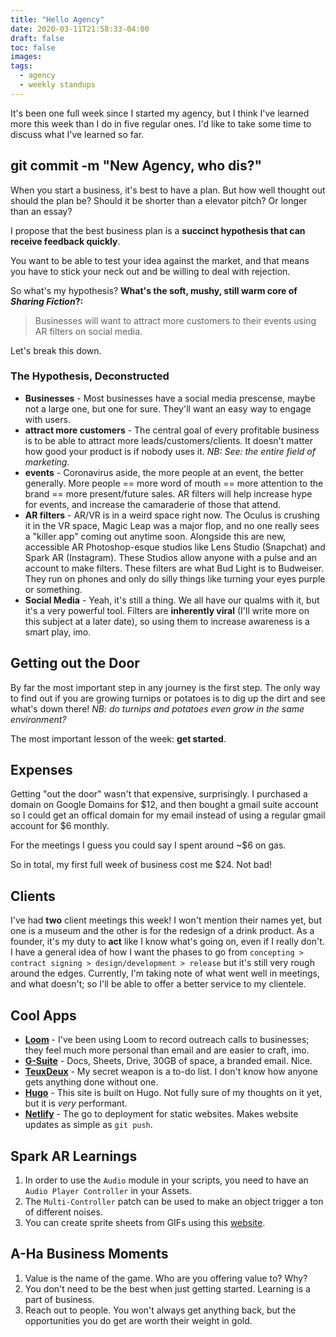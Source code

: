```yaml
---
title: "Hello Agency"
date: 2020-03-11T21:58:33-04:00
draft: false
toc: false
images:
tags: 
  - agency
  - weekly standups
---
```

 
It's been one full week since I started my agency, but I think I've learned more this week than I do in five regular ones. I'd like to take some time to discuss what I've learned so far.
 
## git commit -m "New Agency, who dis?"
 
When you start a business, it's best to have a plan. But how well thought out should the plan be? Should it be shorter than a elevator pitch? Or longer than an essay? 
 
I propose that the best business plan is a **succinct hypothesis that can receive feedback quickly**. 
 
You want to be able to test your idea against the market, and that means you have to stick your neck out and be willing to deal with rejection.
 
So what's my hypothesis? **What's the soft, mushy, still warm core of *Sharing Fiction*?:**
 
> Businesses will want to attract more customers to their events using AR filters on social media.
 
Let's break this down.
 
### The Hypothesis, Deconstructed
 
- **Businesses** - Most businesses have a social media prescense, maybe not a large one, but one for sure. They'll want an easy way to engage with users.
- **attract more customers** - The central goal of every profitable business is to be able to attract more leads/customers/clients. It doesn't matter how good your product is if nobody uses it. *NB: See: the entire field of marketing.*
- **events** - Coronavirus aside, the more people at an event, the better generally. More people == more word of mouth == more attention to the brand == more present/future sales. AR filters will help increase hype for events, and increase the camaraderie of those that attend.
- **AR filters** - AR/VR is in a weird space right now. The Oculus is crushing it in the VR space, Magic Leap was a major flop, and no one really sees a "killer app" coming out anytime soon. Alongside this are new, accessible AR Photoshop-esque studios like Lens Studio (Snapchat) and Spark AR (Instagram). These Studios allow anyone with a pulse and an account to make filters. These filters are what Bud Light is to Budweiser. They run on phones and only do silly things like turning your eyes purple or something. 
- **Social Media** - Yeah, it's still a thing. We all have our qualms with it, but it's a very powerful tool. Filters are **inherently viral** (I'll write more on this subject at a later date), so using them to increase awareness is a smart play, imo.
 
## Getting out the Door
 
By far the most important step in any journey is the first step. The only way to find out if you are growing turnips or potatoes is to dig up the dirt and see what's down there! *NB: do turnips and potatoes even grow in the same environment?*
 
The most important lesson of the week: **get started**.
 
## Expenses
 
Getting "out the door" wasn't that expensive, surprisingly. I purchased a domain on Google Domains for $12, and then bought a gmail suite account so I could get an offical domain for my email instead of using a regular gmail account for $6 monthly.
 
For the meetings I guess you could say I spent around ~$6 on gas.
 
So in total, my first full week of business cost me $24. Not bad!
 
## Clients
 
I've had **two** client meetings this week! I won't mention their names yet, but one is a museum and the other is for the redesign of a drink product. As a founder, it's my duty to **act** like I know what's going on, even if I really don't. I have a general idea of how I want the phases to go from `concepting > contract signing > design/development > release` but it's still very rough around the edges. Currently, I'm taking note of what went well in meetings, and what doesn't; so I'll be able to offer a better service to my clientele. 
 
## Cool Apps
 
- **[Loom](https://www.loom.com)** - I've been using Loom to record outreach calls to businesses; they feel much more personal than email and are easier to craft, imo.
- **[G-Suite](https://gsuite.google.com/)** - Docs, Sheets, Drive, 30GB of space, a branded email. Nice.
- **[TeuxDeux](https://teuxdeux.com/)** - My secret weapon is a to-do list. I don't know how anyone gets anything done without one.
- **[Hugo](https://gohugo.io/)** - This site is built on Hugo. Not fully sure of my thoughts on it yet, but it is *very* performant. 
- **[Netlify](https://www.netlify.com/)** - The go to deployment for static websites. Makes website updates as simple as `git push`.
 
 
## Spark AR Learnings
 
1. In order to use the `Audio` module in your scripts, you need to have an `Audio Player Controller` in your Assets.
2. The `Multi-Controller` patch can be used to make an object trigger a ton of different noises.
3. You can create sprite sheets from GIFs using this [website](https://ezgif.com/gif-to-sprite).
 
## A-Ha Business Moments
 
1. Value is the name of the game. Who are you offering value to? Why?
2. You don't need to be the best when just getting started. Learning is a part of business.
3. Reach out to people. You won't always get anything back, but the opportunities you do get are worth their weight in gold.